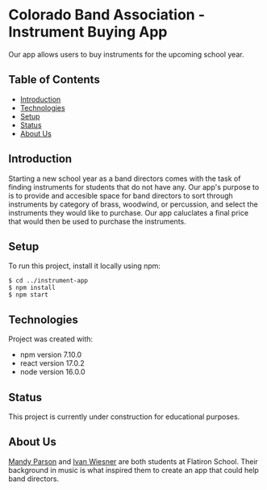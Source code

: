# Colorado Band Association - Instrument Buying App
Our app allows users to buy instruments for the upcoming school year. 

## Table of Contents

* [Introduction](#introduction)
* [Technologies](#technologies)
* [Setup](#setup)
* [Status](#status)
* [About Us](#about-us)

## Introduction
Starting a new school year as a band directors comes with the task of finding instruments for students that do not have any. Our app's purpose to is to provide and accesible space for band directors to sort through instruments by category of brass, woodwind, or percussion, and select the instruments they would like to purchase. Our app caluclates a final price that would then be used to purchase the instruments. 

## Setup

To run this project, install it locally using npm:

```
$ cd ../instrument-app
$ npm install
$ npm start
```

## Technologies 
Project was created with:

* npm version 7.10.0
* react version 17.0.2
* node version 16.0.0

## Status

This project is currently under construction for educational purposes. 

## About Us

[Mandy Parson](www.linkedin.com/in/mandy-parson/) and [Ivan Wiesner](https://www.linkedin.com/in/ivan-wiesner-3672261ba/) are both students at Flatiron School. Their background in music is what inspired them to create an app that could help band directors. 
